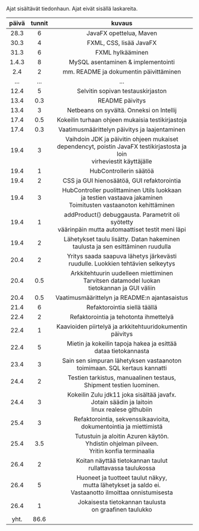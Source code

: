
Ajat sisältävät tiedonhaun.
Ajat eivät sisällä laskareita.

|   päivä     |   tunnit    |    kuvaus                        |
|   :----:    |   :----:    |    :----:                        |
| 28.3        | 6           |JavaFX opettelua, Maven           |
| 30.3        | 4           |FXML, CSS, lisää JavaFX           |
| 31.3        | 6           |FXML hylkääminen                  |
| 1.4.3       | 8           |MySQL asentaminen & implementointi|
| 2.4         | 2           |mm. README ja dokumentin päivittäminen|
| ...         | ...         |            ...                    |
| 12.4        | 5           |Selvitin sopivan testauskirjaston  |
| 13.4        | 0.3         |README päivitys                    |
| 13.4        | 3           |Netbeans on syvältä. Onneksi on Intellij|
| 17.4        | 0.5         |Kokeilin turhaan ohjeen mukaisia testikirjastoja|
| 17.4        | 0.3         |Vaatimusmäärittelyn päivitys ja laajentaminen|
| 19.4        | 3           |Vaihdoin JDK ja päivitin ohjeen mukaiset</br>dependencyt, poistin JavaFX testikirjastosta ja loin</br> virheviestit käyttäjälle|
| 19.4        | 1           |HubControllerin säätöä|
| 19.4        | 2           |CSS ja GUI hienosäätöä, GUI refaktorointia| 
| 19.4        | 3           |HubController puolittaminen Utils luokkaan </br>ja testien vastaava jakaminen </br> Toimitusten vastaanoton kehittäminen|
| 19.4        | 1           |addProduct() debuggausta. Parametrit oli syötetty</br> väärinpäin mutta automaattiset testit meni läpi|
| 19.4        | 2           |Lähetykset taulu lisätty. Datan hakeminen</br>taulusta ja sen esittäminen ruudulla|
| 20.4        | 2           |Yritys saada saapuva lähetys järkevästi</br>ruudulle. Luokkien tehtävien selkeytys|
| 20.4        | 0.5         |Arkkitehtuurin uudelleen miettiminen</br> Tarvitsen datamodel luokan </br>tietokannan ja GUI väliin|
| 20.4        | 0.5         |Vaatimusmäärittelyn ja README:n ajantasaistus|
| 21.4        | 6           |Refaktorointia siellä täällä|
| 22.4        | 2           |Refaktorointia ja tehotonta ihmettelyä|
| 22.4        | 1           |Kaavioiden piirtelyä ja arkkitehtuuridokumentin päivitys|
| 22.4        | 5           |Mietin ja kokeilin tapoja hakea ja esittää</br> dataa tietokannasta|
| 23.4        | 3           |Sain sen simpuran lähetyksen vastaanoton </br> toimimaan. SQL kertaus kannatti|
| 24.4        | 2           |Testien tarkistus, manuaalinen testaus,</br> Shipment testien luominen.|
| 24.4        | 3           |Kokeilin Zulu jdk11 joka sisältää javafx.</br>Jotain säädin ja laitoin</br>linux realese githubiin|
| 25.4        | 3           |Refaktorointia, sekvenssikaavioita, </br>dokumentointia ja miettimistä|
| 25.4        | 3.5         |Tutustuin ja aloitin Azuren käytön. </br>Yhdistin ohjelman pilveen. </br> Yritin konfia terminaalia|
| 26.4        | 2           |Koitan näyttää tietokannan taulut </br> rullattavassa taulukossa|
| 26.4        | 5           |Huoneet ja tuotteet taulut näkyy, </br>mutta lähetykset ja saldo ei. </br>Vastaanotto ilmoittaa onnistumisesta|
| 26.4        | 1           |Jokaisesta tietokannan taulusta </br> on graafinen taulukko|
| yht.        | 86.6        |
